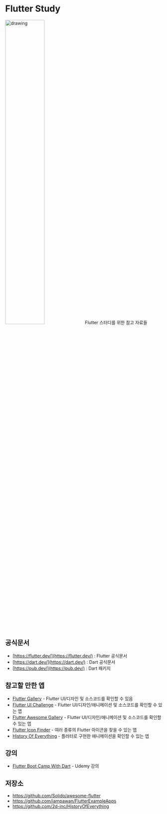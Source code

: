 # Flutter Study
<img src="https://flutter.dev/assets/flutter-lockup-c13da9c9303e26b8d5fc208d2a1fa20c1ef47eb021ecadf27046dea04c0cebf6.png" alt="drawing" width="50%"/>
Flutter 스터디를 위한 참고 자료들

## 공식문서
- [https://flutter.dev/](https://flutter.dev/) : Flutter 공식문서
- [https://dart.dev/](https://dart.dev/) : Dart 공식문서
- [https://pub.dev/](https://pub.dev/) : Dart 패키지 

## 참고할 만한 앱
- [Flutter Gallery](https://play.google.com/store/apps/details?id=io.flutter.demo.gallery) - Flutter UI/디자인 및 소스코드를 확인할 수 있음
- [Flutter UI Challenge](https://play.google.com/store/apps/details?id=com.popupbits.flutteruichallenges) - Flutter UI/디자인/애니메이션 및 소스코드를 확인할 수 있는 앱
- [Flutter Awesome Gallery](https://play.google.com/store/apps/details?id=flutter.awesome.gallery) - Flutter UI/디자인/애니메이션 및 소스코드를 확인할 수 있는 앱
- [Flutter Icon Finder](https://play.google.com/store/apps/details?id=com.tachyonfactory.icon_finder) - 여러 종류의 Flutter 아이콘을 찾을 수 있는 앱
- [History Of Everything](https://play.google.com/store/apps/details?id=com.twodimensions.timeline) - 플러터로 구현한 애니메이션을 확인할 수 있는 앱

## 강의
- [Flutter Boot Camp With Dart](https://www.udemy.com/course/flutter-bootcamp-with-dart/) - Udemy 강의

## 저장소
- https://github.com/Solido/awesome-flutter
- https://github.com/iampawan/FlutterExampleApps
- https://github.com/2d-inc/HistoryOfEverything
